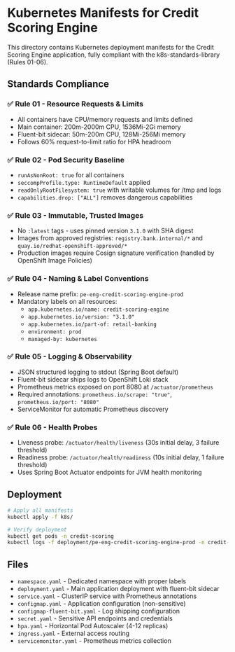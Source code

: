 # Kubernetes Manifests for Credit Scoring Engine

This directory contains Kubernetes deployment manifests for the Credit Scoring Engine application, fully compliant with the k8s-standards-library (Rules 01-06).

## Standards Compliance

### ✅ Rule 01 - Resource Requests & Limits
- All containers have CPU/memory requests and limits defined
- Main container: 200m-2000m CPU, 1536Mi-2Gi memory
- Fluent-bit sidecar: 50m-200m CPU, 128Mi-256Mi memory
- Follows 60% request-to-limit ratio for HPA headroom

### ✅ Rule 02 - Pod Security Baseline
- `runAsNonRoot: true` for all containers
- `seccompProfile.type: RuntimeDefault` applied
- `readOnlyRootFilesystem: true` with writable volumes for /tmp and logs
- `capabilities.drop: ["ALL"]` removes dangerous capabilities

### ✅ Rule 03 - Immutable, Trusted Images
- No `:latest` tags - uses pinned version `3.1.0` with SHA digest
- Images from approved registries: `registry.bank.internal/*` and `quay.io/redhat-openshift-approved/*`
- Production images require Cosign signature verification (handled by OpenShift Image Policies)

### ✅ Rule 04 - Naming & Label Conventions
- Release name prefix: `pe-eng-credit-scoring-engine-prod`
- Mandatory labels on all resources:
  - `app.kubernetes.io/name: credit-scoring-engine`
  - `app.kubernetes.io/version: "3.1.0"`
  - `app.kubernetes.io/part-of: retail-banking`
  - `environment: prod`
  - `managed-by: kubernetes`

### ✅ Rule 05 - Logging & Observability
- JSON structured logging to stdout (Spring Boot default)
- Fluent-bit sidecar ships logs to OpenShift Loki stack
- Prometheus metrics exposed on port 8080 at `/actuator/prometheus`
- Required annotations: `prometheus.io/scrape: "true"`, `prometheus.io/port: "8080"`
- ServiceMonitor for automatic Prometheus discovery

### ✅ Rule 06 - Health Probes
- Liveness probe: `/actuator/health/liveness` (30s initial delay, 3 failure threshold)
- Readiness probe: `/actuator/health/readiness` (10s initial delay, 1 failure threshold)
- Uses Spring Boot Actuator endpoints for JVM health monitoring

## Deployment

```bash
# Apply all manifests
kubectl apply -f k8s/

# Verify deployment
kubectl get pods -n credit-scoring
kubectl logs -f deployment/pe-eng-credit-scoring-engine-prod -n credit-scoring
```

## Files

- `namespace.yaml` - Dedicated namespace with proper labels
- `deployment.yaml` - Main application deployment with fluent-bit sidecar
- `service.yaml` - ClusterIP service with Prometheus annotations
- `configmap.yaml` - Application configuration (non-sensitive)
- `configmap-fluent-bit.yaml` - Log shipping configuration
- `secret.yaml` - Sensitive API endpoints and credentials
- `hpa.yaml` - Horizontal Pod Autoscaler (4-12 replicas)
- `ingress.yaml` - External access routing
- `servicemonitor.yaml` - Prometheus metrics collection
